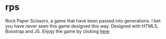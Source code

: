 # rps
Rock Paper Scissors, a game that have been passed into generations.  I bet you have never seen this game designed this way. Designed with  HTML5, Boostrap and JS. Enjojy the game by clicking [here](https://ydahal1.github.io/Rock-Paper-Scissors/) 
